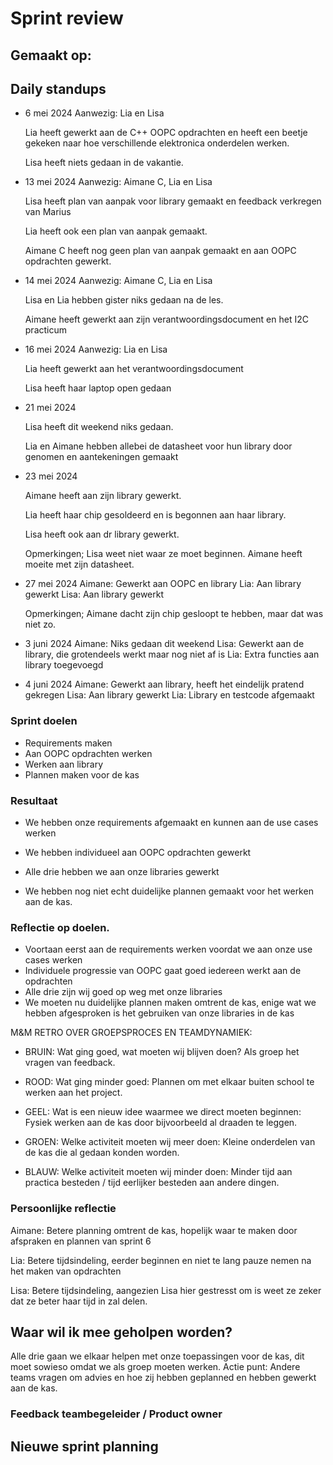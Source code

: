 # Sprint review
## Gemaakt op:

## Daily standups 

- 6 mei 2024
  Aanwezig: Lia en Lisa

  Lia heeft gewerkt aan de C++ OOPC opdrachten en heeft een beetje gekeken naar hoe verschillende elektronica onderdelen werken.

  Lisa heeft niets gedaan in de vakantie.

- 13 mei 2024
  Aanwezig: Aimane C, Lia en Lisa

  Lisa heeft plan van aanpak voor library gemaakt en feedback verkregen van Marius

  Lia heeft ook een plan van aanpak gemaakt.

  Aimane C heeft nog geen plan van aanpak gemaakt en aan OOPC opdrachten gewerkt.

- 14 mei 2024
  Aanwezig: Aimane C, Lia en Lisa

  Lisa en Lia hebben gister niks gedaan na de les.
  
  Aimane heeft gewerkt aan zijn verantwoordingsdocument en het I2C practicum

- 16 mei 2024
  Aanwezig: Lia en Lisa

  Lia heeft gewerkt aan het verantwoordingsdocument
  
  Lisa heeft haar laptop open gedaan

- 21 mei 2024

  Lisa heeft dit weekend niks gedaan.

  Lia en Aimane hebben allebei de datasheet voor hun library door genomen en aantekeningen gemaakt

- 23 mei 2024

  Aimane heeft aan zijn library gewerkt.
  
  Lia heeft haar chip gesoldeerd en is begonnen aan haar library.

  Lisa heeft ook aan dr library gewerkt.

  Opmerkingen;
  Lisa weet niet waar ze moet beginnen.
  Aimane heeft moeite met zijn datasheet.

- 27 mei 2024
  Aimane: Gewerkt aan OOPC en library
  Lia: Aan library gewerkt
  Lisa: Aan library gewerkt

  Opmerkingen;
  Aimane dacht zijn chip gesloopt te hebben, maar dat was niet zo.

- 3 juni 2024
  Aimane: Niks gedaan dit weekend
  Lisa: Gewerkt aan de library, die grotendeels werkt maar nog niet af is
  Lia: Extra functies aan library toegevoegd

- 4 juni 2024
  Aimane: Gewerkt aan library, heeft het eindelijk pratend gekregen
  Lisa: Aan library gewerkt
  Lia: Library en testcode afgemaakt

### Sprint doelen
- Requirements maken
- Aan OOPC opdrachten werken
- Werken aan library
- Plannen maken voor de kas

### Resultaat 
- We hebben onze requirements afgemaakt en kunnen aan de use cases werken

- We hebben individueel aan OOPC opdrachten gewerkt

- Alle drie hebben we aan onze libraries gewerkt

- We hebben nog niet echt duidelijke plannen gemaakt voor het werken aan de kas.

### Reflectie op doelen.

- Voortaan eerst aan de requirements werken voordat we aan onze use cases werken
- Individuele progressie van OOPC gaat goed iedereen werkt aan de opdrachten
- Alle drie zijn wij goed op weg met onze libraries
- We moeten nu duidelijke plannen maken omtrent de kas, enige wat we hebben afgesproken is het gebruiken van onze libraries in de kas

M&M RETRO OVER GROEPSPROCES EN TEAMDYNAMIEK:

- BRUIN: Wat ging goed, wat moeten wij blijven doen?
  Als groep het vragen van feedback.

- ROOD: Wat ging minder goed:
  Plannen om met elkaar buiten school te werken aan het project.

- GEEL: Wat is een nieuw idee waarmee we direct moeten beginnen:
  Fysiek werken aan de kas door bijvoorbeeld al draaden te leggen.

- GROEN: Welke activiteit moeten wij meer doen:
  Kleine onderdelen van de kas die al gedaan konden worden.

- BLAUW: Welke activiteit moeten wij minder doen:
  Minder tijd aan practica besteden / tijd eerlijker besteden aan andere dingen.
  

    
### Persoonlijke reflectie

Aimane: Betere planning omtrent de kas, hopelijk waar te maken door afspraken en plannen van sprint 6

Lia: Betere tijdsindeling, eerder beginnen en niet te lang pauze nemen na het maken van opdrachten

Lisa: Betere tijdsindeling, aangezien Lisa hier gestresst om is weet ze zeker dat ze beter haar tijd in zal delen.

## Waar wil ik mee geholpen worden?

Alle drie gaan we elkaar helpen met onze toepassingen voor de kas, dit moet sowieso omdat we als groep moeten werken.
Actie punt: Andere teams vragen om advies en hoe zij hebben geplanned en hebben gewerkt aan de kas.

### Feedback teambegeleider / Product owner

## Nieuwe sprint planning 

